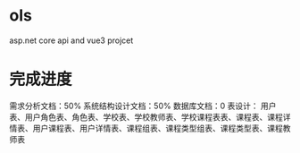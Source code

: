 # ols
asp.net core api and vue3 projcet
# 完成进度
需求分析文档：50%
系统结构设计文档：50%
数据库文档：0
表设计： 用户表、用户角色表、角色表、学校表、学校教师表、学校课程表表、课程表、课程详情表、用户课程表、用户详情表、课程组表、课程类型组表、课程类型表、课程教师表

